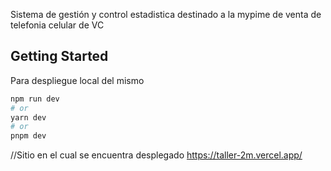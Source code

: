 Sistema de gestión y control estadistica destinado a la mypime de venta de telefonia celular de VC

## Getting Started
Para despliegue local del mismo
```bash
npm run dev
# or
yarn dev
# or
pnpm dev
```
//Sitio en el cual se encuentra desplegado
https://taller-2m.vercel.app/

